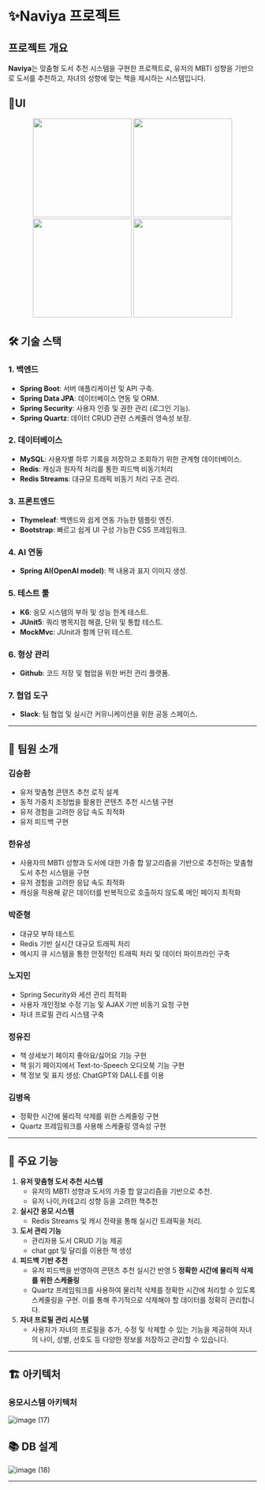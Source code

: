 # ✨Naviya 프로젝트

## 프로젝트 개요
**Naviya**는 맞춤형 도서 추천 시스템을 구현한 프로젝트로, 유저의 MBTI 성향을 기반으로 도서를 추천하고, 자녀의 성향에 맞는 책을 제시하는 시스템입니다. 

## 🌻UI
<p align="center">
  <img src="https://github.com/user-attachments/assets/f13d8f46-610b-4d4d-8259-c8ba06bc3a61" width="200" />
  <img src="https://github.com/user-attachments/assets/dd8a637a-55e6-4e1a-9ebb-6fe80339cb28" width="200" />
  <img src="https://github.com/user-attachments/assets/b3708dd9-f98a-4c89-9dd7-5655db849242" width="200" />
  <img src="https://github.com/user-attachments/assets/df8f0ba8-bdaf-4dab-959d-2ac62724181e" width="200" />
</p>



## 🛠 기술 스택

### 1. **백엔드**
- **Spring Boot**: 서버 애플리케이션 및 API 구축.
- **Spring Data JPA**: 데이터베이스 연동 및 ORM.
- **Spring Security**: 사용자 인증 및 권한 관리 (로그인 기능).
- **Spring Quartz**: 데이터 CRUD 관련 스케줄러 영속성 보장.
  
### 2. **데이터베이스**
- **MySQL**: 사용자별 하루 기록을 저장하고 조회하기 위한 관계형 데이터베이스.
- **Redis**: 캐싱과 원자적 처리를 통한 피드백 비동기처리
- **Redis Streams**: 대규모 트래픽 비동기 처리 구조 관리.

### 3. **프론트엔드**
- **Thymeleaf**: 백엔드와 쉽게 연동 가능한 템플릿 엔진.
- **Bootstrap**: 빠르고 쉽게 UI 구성 가능한 CSS 프레임워크.

### 4. **AI 연동**
- **Spring AI(OpenAI model)**: 책 내용과 표지 이미지 생성.

### 5. **테스트 툴**
- **K6**: 응모 시스템의 부하 및 성능 한계 테스트.
- **JUnit5**: 쿼리 병목지점 해결, 단위 및 통합 테스트.
- **MockMvc**: JUnit과 함께 단위 테스트.

### 6. **형상 관리**
- **Github**: 코드 저장 및 협업을 위한 버전 관리 플랫폼.

### 7. **협업 도구**
- **Slack**: 팀 협업 및 실시간 커뮤니케이션을 위한 공동 스페이스.

---

## 📑 팀원 소개

### **김승환** 
- 유저 맞춤형 콘텐츠 추천 로직 설계
- 동적 가중치 조정법을 활용한 콘텐츠 추천 시스템 구현
- 유저 경험을 고려한 응답 속도 최적화
- 유저 피드백 구현

### **한유성**
- 사용자의 MBTI 성향과 도서에 대한 가중 합 알고리즘을 기반으로 추천하는 맞춤형 도서 추천 시스템을 구현
- 유저 경험을 고려한 응답 속도 최적화
- 캐싱을 적용해 같은 데이터를 반복적으로 호출하지 않도록 메인 페이지 최적화
   

### **박준형**
- 대규모 부하 테스트
- Redis 기반 실시간 대규모 트래픽 처리
- 메시지 큐 시스템을 통한 안정적인 트래픽 처리 및 데이터 파이프라인 구축

### **노지민** 
- Spring Security와 세션 관리 최적화
- 사용자 개인정보 수정 기능 및 AJAX 기반 비동기 요청 구현
- 자녀 프로필 관리 시스템 구축

### **정유진**
- 책 상세보기 페이지 좋아요/싫어요 기능 구현
- 책 읽기 페이지에서 Text-to-Speech 오디오북 기능 구현
- 책 정보 및 표지 생성: ChatGPT와 DALL·E를 이용

### **김병옥** 
- 정확한 시간에 물리적 삭제를 위한 스케줄링 구현
- Quartz 프레임워크를 사용해 스케줄링 영속성 구현



---

## 🎯 주요 기능

1. **유저 맞춤형 도서 추천 시스템**
   - 유저의 MBTI 성향과 도서의 가중 합 알고리즘을 기반으로 추천.
   - 유저 나이,카테고리 성향 등을 고려한 책추천 
2. **실시간 응모 시스템**
   - Redis Streams 및 캐시 전략을 통해 실시간 트래픽을 처리.
3. **도서 관리 기능**
   - 관리자용 도서 CRUD 기능 제공
   - chat gpt 및 달리를 이용한 책 생성
4. **피드백 기반 추천**
   - 유저 피드백을 반영하여 콘텐츠 추천 실시간 반영
5 **정확한 시간에 물리적 삭제를 위한 스케줄링**
   - Quartz 프레임워크를 사용하여 물리적 삭제를 정확한 시간에 처리할 수 있도록 스케줄링을 구현. 이를 통해 주기적으로 삭제해야 할 데이터를 정확히 관리합니다.
6. **자녀 프로필 관리 시스템**
   - 사용자가 자녀의 프로필을 추가, 수정 및 삭제할 수 있는 기능을 제공하여 자녀의 나이, 성별, 선호도 등 다양한 정보를 저장하고 관리할 수 있습니다.

---

## 🏗️ 아키텍처

### **응모시스템 아키텍처**
![image (17)](https://github.com/user-attachments/assets/78689a66-adeb-457b-a523-b6d244161499)




## 📚 DB 설계

![image (18)](https://github.com/user-attachments/assets/0eb6d8ad-8882-4224-945b-d3081a82ae35)


---




